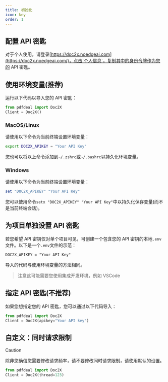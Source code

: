```yaml
---
title: 初始化
icon: key
order: 1
---
```


## 配置 API 密匙

对于个人使用，请登录[https://doc2x.noedgeai.com](https://doc2x.noedgeai.com/)，点击`个人信息`，复制其中的身份令牌作为您的 API 密匙。

## 使用环境变量(推荐)

运行以下代码以导入您的 API 密匙：

```python
from pdfdeal import Doc2X
Client = Doc2X()
```

### MacOS/Linux

请使用以下命令为当前终端设置环境变量：

```bash
export DOC2X_APIKEY = "Your API Key"
```

您也可以将以上命令添加到`~/.zshrc`或`~/.bashrc`以持久化环境变量。

### Windows

请使用以下命令为当前终端设置环境变量：

```PowerShell
set "DOC2X_APIKEY" "Your API Key"
```

您可以使用命令`setx "DOC2X_APIKEY" "Your API Key"`中以持久化保存变量(而不是当前终端会话)。

## 为项目单独设置 API 密匙

若您希望 API 密钥仅对单个项目可见，可创建一个包含您的 API 密钥的本地`.env`文件。以下是一个`.env`文件的示范：

```
DOC2X_APIKEY = "Your API Key"
```

导入的代码与使用环境变量的方法相同。

> 注意这可能需要您使用集成开发环境，例如 VSCode

## 指定 API 密匙(不推荐)

如果您想指定您的 API 密匙，您可以通过以下代码导入：

```python
from pdfdeal import Doc2X
Client = Doc2X(apikey="Your API key")
```

## 自定义：同时请求限制

> [!caution]
> 除非您确信您需要修改请求频率，请不要修改同时请求限制，请使用默认的设置。

```python
from pdfdeal import Doc2X
Client = Doc2X(thread=123)
```
